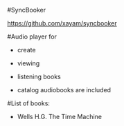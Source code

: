 #SyncBooker

https://github.com/xayam/syncbooker

#Audio player for
- create
- viewing
- listening books 

- catalog audiobooks are included

#List of books:
- Wells H.G. The Time Machine 
